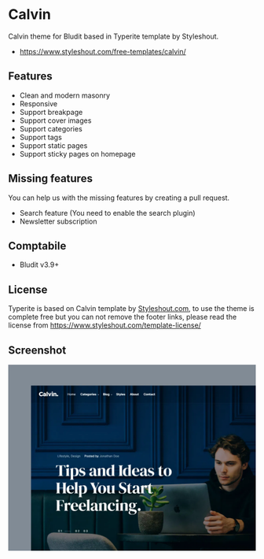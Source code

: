 # Calvin
Calvin theme for Bludit based in Typerite template by Styleshout.
- https://www.styleshout.com/free-templates/calvin/

## Features
- Clean and modern masonry
- Responsive
- Support breakpage
- Support cover images
- Support categories
- Support tags
- Support static pages
- Support sticky pages on homepage


## Missing features
You can help us with the missing features by creating a pull request.
- Search feature (You need to enable the search plugin)
- Newsletter subscription

## Comptabile
- Bludit v3.9+

## License
Typerite is based on Calvin template by [Styleshout.com](https://www.styleshout.com/free-templates/calvin/), to use the theme is complete free but you can not remove the footer links, please read the license from https://www.styleshout.com/template-license/

## Screenshot
![screenshot-Typerite](https://raw.githubusercontent.com/geraldribisch/calvin/master/screenshot.webp)
